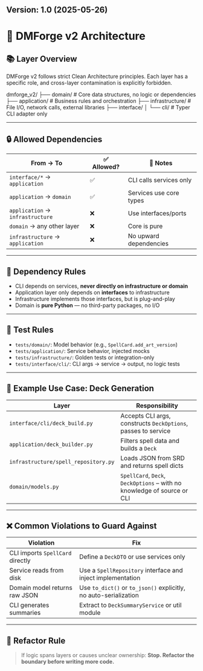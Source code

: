 ## Version: 1.0 (2025-05-26)

# 🧱 DMForge v2 Architecture

## 📚 Layer Overview

DMForge v2 follows strict Clean Architecture principles. Each layer has a specific role, and cross-layer contamination is explicitly forbidden.

dmforge_v2/
├── domain/ # Core data structures, no logic or dependencies
├── application/ # Business rules and orchestration
├── infrastructure/ # File I/O, network calls, external libraries
├── interface/
│ └── cli/ # Typer CLI adapter only

---

## 🔒 Allowed Dependencies

| From → To           | ✅ Allowed? | 📌 Notes |
|---------------------|------------|----------|
| `interface/*` → `application` | ✅ | CLI calls services only |
| `application` → `domain`     | ✅ | Services use core types |
| `application` → `infrastructure` | ❌ | Use interfaces/ports |
| `domain` → any other layer   | ❌ | Core is pure |
| `infrastructure` → `application` | ❌ | No upward dependencies |

---

## 🔁 Dependency Rules

- CLI depends on services, **never directly on infrastructure or domain**
- Application layer only depends on **interfaces** to infrastructure
- Infrastructure implements those interfaces, but is plug-and-play
- Domain is **pure Python** — no third-party packages, no I/O

---

## 🧪 Test Rules

- `tests/domain/`: Model behavior (e.g., `SpellCard.add_art_version`)
- `tests/application/`: Service behavior, injected mocks
- `tests/infrastructure/`: Golden tests or integration-only
- `tests/interface/cli/`: CLI args → service → output, no logic tests

---

## 📂 Example Use Case: Deck Generation

| Layer | Responsibility |
|-------|----------------|
| `interface/cli/deck_build.py` | Accepts CLI args, constructs `DeckOptions`, passes to service |
| `application/deck_builder.py` | Filters spell data and builds a `Deck` |
| `infrastructure/spell_repository.py` | Loads JSON from SRD and returns spell dicts |
| `domain/models.py` | `SpellCard`, `Deck`, `DeckOptions` – with no knowledge of source or CLI |

---

## ❌ Common Violations to Guard Against

| Violation | Fix |
|----------|-----|
| CLI imports `SpellCard` directly | Define a `DeckDTO` or use services only |
| Service reads from disk | Use a `SpellRepository` interface and inject implementation |
| Domain model returns raw JSON | Use `to_dict()` or `to_json()` explicitly, no auto-serialization |
| CLI generates summaries | Extract to `DeckSummaryService` or util module |

---

## 🔧 Refactor Rule

> If logic spans layers or causes unclear ownership: **Stop. Refactor the boundary before writing more code.**

